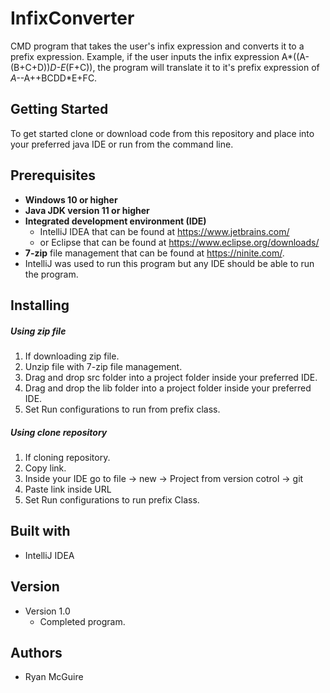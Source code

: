 # InfixConverter

CMD program that takes the user's infix expression and converts it to a prefix expression. Example, if the user inputs the infix expression
A*((A-(B+C+D))*D-E*(F+C)), the program will translate it to it's prefix expression of *A-*-A++BCDD*E+FC.
 
## Getting Started

To get started clone or download code from this repository and place into your 
preferred java IDE or run from the command line.

## Prerequisites

* **Windows 10 or higher**
* **Java JDK version 11 or higher**
* **Integrated development environment (IDE)** 
  * IntelliJ IDEA that can be found at https://www.jetbrains.com/
  * or Eclipse that can be found at https://www.eclipse.org/downloads/
* **7-zip** file management that can be found at https://ninite.com/.
* IntelliJ was used to run this program but any IDE should be able to run the program.

## Installing

##### Using zip file
1. If downloading zip file.
2. Unzip file with 7-zip file management.
3. Drag and drop src folder into a project folder inside your preferred IDE.
4. Drag and drop the lib folder into a project folder inside your preferred IDE.
5. Set Run configurations to run from prefix class.

##### Using clone repository
1. If cloning repository.
2. Copy link.
3. Inside your IDE go to file -> new -> Project from version cotrol -> git
4. Paste link inside URL
5. Set Run configurations to run prefix Class.

## Built with
* IntelliJ IDEA

## Version
* Version 1.0
  * Completed program.

## Authors
* Ryan McGuire

